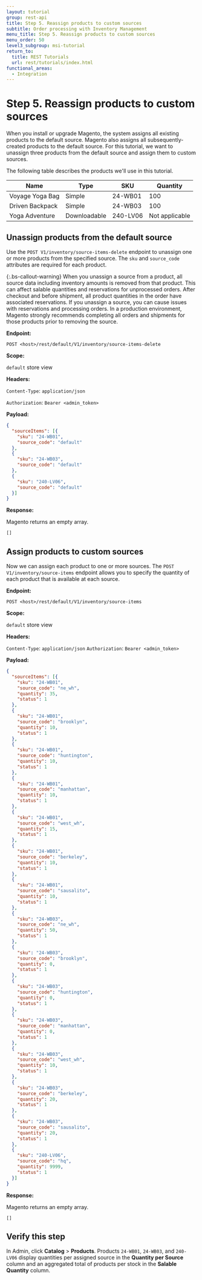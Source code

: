 ```yaml
---
layout: tutorial
group: rest-api
title: Step 5. Reassign products to custom sources
subtitle: Order processing with Inventory Management
menu_title: Step 5. Reassign products to custom sources
menu_order: 50
level3_subgroup: msi-tutorial
return_to:
  title: REST Tutorials
  url: rest/tutorials/index.html
functional_areas:
  - Integration
--- 
```

 
# Step 5. Reassign products to custom sources

When you install or upgrade Magento, the system assigns all existing products to the default source. Magento also assigns all subsequently-created products to the default source. For this tutorial, we want to unassign three products from the default source and assign them to custom sources.

The following table describes the products we'll use in this tutorial.

Name | Type | SKU | Quantity
--- | --- | --- | ---
Voyage Yoga Bag | Simple | 24-WB01 | 100
Driven Backpack | Simple | 24-WB03 | 100
Yoga Adventure | Downloadable | 240-LV06 | Not applicable

## Unassign products from the default source

Use the `POST V1/inventory/source-items-delete` endpoint to unassign one or more products from the specified source. The `sku` and `source_code` attributes are required for each product.

{:.bs-callout-warning}
When you unassign a source from a product, all source data including inventory amounts is removed from that product. This can affect salable quantities and reservations for unprocessed orders. After checkout and before shipment, all product quantities in the order have associated reservations. If you unassign a source, you can cause issues with reservations and processing orders. In a production environment, Magento strongly recommends completing all orders and shipments for those products prior to removing the source.

**Endpoint:**

`POST <host>/rest/default/V1/inventory/source-items-delete`

**Scope:**

`default` store view

**Headers:**

`Content-Type`: `application/json`

`Authorization`: `Bearer <admin_token>`

**Payload:**

```json
{
  "sourceItems": [{
    "sku": "24-WB01",
    "source_code": "default"
  },
  {
    "sku": "24-WB03",
    "source_code": "default"
  },
  {
    "sku": "240-LV06",
    "source_code": "default"
  }]
}
```

**Response:**

Magento returns an empty array.

`[]`

## Assign products to custom sources

Now we can assign each product to one or more sources. The `POST V1/inventory/source-items` endpoint allows you to specify the quantity of each product that is available at each source.

**Endpoint:**

`POST <host>/rest/default/V1/inventory/source-items`

**Scope:**

`default` store view

**Headers:**

`Content-Type`: `application/json`
`Authorization`: `Bearer <admin_token>`

**Payload:**

```json
{
  "sourceItems": [{
    "sku": "24-WB01",
    "source_code": "ne_wh",
    "quantity": 35,
    "status": 1
  },
  {
    "sku": "24-WB01",
    "source_code": "brooklyn",
    "quantity": 10,
    "status": 1
  },
  {
    "sku": "24-WB01",
    "source_code": "huntington",
    "quantity": 10,
    "status": 1
  },
  {
    "sku": "24-WB01",
    "source_code": "manhattan",
    "quantity": 10,
    "status": 1
  },
  {
    "sku": "24-WB01",
    "source_code": "west_wh",
    "quantity": 15,
    "status": 1
  },
  {
    "sku": "24-WB01",
    "source_code": "berkeley",
    "quantity": 10,
    "status": 1
  },
  {
    "sku": "24-WB01",
    "source_code": "sausalito",
    "quantity": 10,
    "status": 1
  },
  {
    "sku": "24-WB03",
    "source_code": "ne_wh",
    "quantity": 50,
    "status": 1
  },
  {
    "sku": "24-WB03",
    "source_code": "brooklyn",
    "quantity": 0,
    "status": 1
  },
  {
    "sku": "24-WB03",
    "source_code": "huntington",
    "quantity": 0,
    "status": 1
  },
  {
    "sku": "24-WB03",
    "source_code": "manhattan",
    "quantity": 0,
    "status": 1
  },
  {
    "sku": "24-WB03",
    "source_code": "west_wh",
    "quantity": 10,
    "status": 1
  },
  {
    "sku": "24-WB03",
    "source_code": "berkeley",
    "quantity": 20,
    "status": 1
  },
  {
    "sku": "24-WB03",
    "source_code": "sausalito",
    "quantity": 20,
    "status": 1
  },
  {
    "sku": "240-LV06",
    "source_code": "hq",
    "quantity": 9999,
    "status": 1
  }]
}
```

**Response:**

Magento returns an empty array.

`[]`

## Verify this step

In Admin, click **Catalog** > **Products**.  Products `24-WB01`, `24-WB03`, and `240-LV06` display quantities per assigned source in the **Quantity per Source** column and an aggregated total of products per stock in the **Salable Quantity** column.
